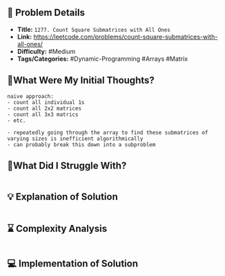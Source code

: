 ## 📝 Problem Details

- **Title:** `1277. Count Square Submatrices with All Ones`
- **Link:** https://leetcode.com/problems/count-square-submatrices-with-all-ones/
- **Difficulty:** #Medium 
- **Tags/Categories:** #Dynamic-Programming #Arrays #Matrix 

## 💭What Were My Initial Thoughts?

```
naive approach:
- count all individual 1s
- count all 2x2 matrices
- count all 3x3 matrics 
- etc.

- repeatedly going through the array to find these submatrices of varying sizes is inefficient algorithmically 
- can probably break this down into a subproblem 
```

## 🤔What Did I Struggle With?

```

```

## 💡 Explanation of Solution

```

```

## ⌛ Complexity Analysis

```

```

## 💻 Implementation of Solution

```cpp

```